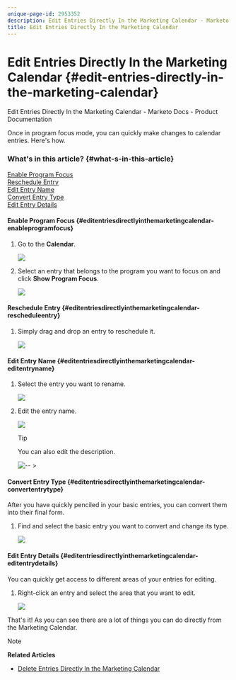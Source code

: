 ```yaml
---
unique-page-id: 2953352
description: Edit Entries Directly In the Marketing Calendar - Marketo Docs - Product Documentation
title: Edit Entries Directly In the Marketing Calendar
---
```


# Edit Entries Directly In the Marketing Calendar {#edit-entries-directly-in-the-marketing-calendar}

Edit Entries Directly In the Marketing Calendar - Marketo Docs - Product Documentation

Once in program focus mode, you can quickly make changes to calendar entries. Here's how.

### What's in this article? {#what-s-in-this-article}

[Enable Program Focus](#editentriesdirectlyinthemarketingcalendar-enableprogramfocus)  
[Reschedule Entry](#editentriesdirectlyinthemarketingcalendar-rescheduleentry)  
[Edit Entry Name](#editentriesdirectlyinthemarketingcalendar-editentryname)  
[Convert Entry Type](#editentriesdirectlyinthemarketingcalendar-convertentrytype)  
[Edit Entry Details](#editentriesdirectlyinthemarketingcalendar-editentrydetails)

#### Enable Program Focus {#editentriesdirectlyinthemarketingcalendar-enableprogramfocus}

1. Go to the **Calendar**.

   ![](assets/2017-05-10-15-30-47-3.png)

1. Select an entry that belongs to the program you want to focus on and click **Show Program Focus**.

   ![](assets/image2014-10-20-13-3a16-3a7.png)

#### Reschedule Entry {#editentriesdirectlyinthemarketingcalendar-rescheduleentry}

1. Simply drag and drop an entry to reschedule it.

   ![](assets/image2014-10-20-13-3a16-3a18.png)

#### Edit Entry Name {#editentriesdirectlyinthemarketingcalendar-editentryname}

1. Select the entry you want to rename.

   ![](assets/image2014-10-20-13-3a16-3a31.png)

1. Edit the entry name.

   ![](assets/image2014-10-20-13-3a16-3a42.png)

   >[!TIP]
   >
   >You can also edit the description.
   >
   >
   >![--](assets/image2014-10-20-13-3a16-3a56.png)   >
   >

#### Convert Entry Type {#editentriesdirectlyinthemarketingcalendar-convertentrytype}

After you have quickly penciled in your basic entries, you can convert them into their final form.

1. Find and select the basic entry you want to convert and change its type.

   ![](assets/image2014-10-20-13-3a18-3a38.png)

#### Edit Entry Details {#editentriesdirectlyinthemarketingcalendar-editentrydetails}

You can quickly get access to different areas of your entries for editing.

1. Right-click an entry and select the area that you want to edit.

   ![](assets/image2014-10-20-13-3a18-3a48.png)

That's it! As you can see there are a lot of things you can do directly from the Marketing Calendar.

>[!NOTE]
>
>**Related Articles**
>
>* [Delete Entries Directly In the Marketing Calendar](https://community.marketo.com/MarketoArticle?id=kA050000000LPDyCAO)
>

